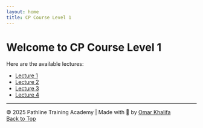 ```yaml
---
layout: home
title: CP Course Level 1
---
```


<script src="https://platform.linkedin.com/badges/js/profile.js" async defer type="text/javascript"></script>

              

# Welcome to CP Course Level 1

Here are the available lectures:

- [Lecture 1](Lec1.md)
- [Lecture 2](Lec2.md)
- [Lecture 3](Lec3.md)
- [Lecture 4](Lec4.md)

---

© 2025 Pathline Training Academy | Made with 💙 by <a class="badge-base__link LI-simple-link" href="https://eg.linkedin.com/in/omar-khalifa-625586292?trk=profile-badge">Omar Khalifa</a>  
[Back to Top](#top)

